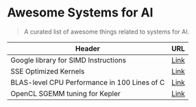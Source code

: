 # Awesome Systems for AI
> A curated list of awesome things related to systems for AI.

| Header | URL |
| ----------- | ----------- |
| Google library for SIMD Instructions | [Link](https://github.com/google/highway) |
| SSE Optimized Kernels | [Link](https://www.mathematik.uni-ulm.de/~lehn/apfel/sghpc/gemm/) |
| BLAS-level CPU Performance in 100 Lines of C | [Link](https://cs.stanford.edu/people/shadjis/blas.html) |
| OpenCL SGEMM tuning for Kepler | [Link](https://cnugteren.github.io/tutorial/pages/page8.html) |
